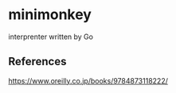 # minimonkey 
interprenter written by Go

## References
https://www.oreilly.co.jp/books/9784873118222/
